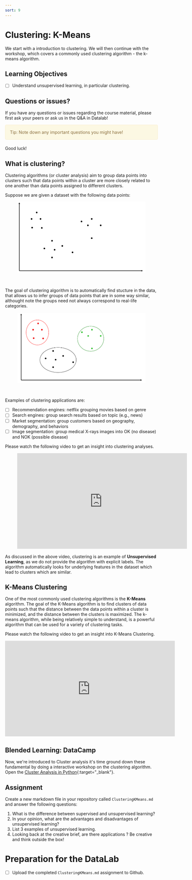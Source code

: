 ```yaml
---
sort: 9
---
```


# Clustering: K-Means

We start with a introduction to clustering. We will then continue with the workshop, which covers a commonly used clustering algorithm - the k-means algorithm. 

## Learning Objectives

- [ ] Understand unsupervised learning, in particular clustering.

## Questions or issues?

If you have any questions or issues regarding the course material, please first ask your peers or ask us in the Q&A in Datalab!

<div style="padding: 15px; border: 1px solid transparent; border-color: transparent; margin-bottom: 20px; border-radius: 4px; color: #8a6d3b;; background-color: #fcf8e3; border-color: #faebcc;">
Tip: Note down any important questions you might have!
 </div>
Good luck!


##  What is clustering?

Clustering algorithms (or cluster analysis) aim to group data points into
clusters such that data points within a cluster are more closely related
to one another than data points assigned to different clusters.

Suppose we are given a dataset with the following data points:

<figure>
    <img src=".\images\clus1.PNG" />
    <figcaption></figcaption>
</figure>
<br>

The goal of clustering algorithm is to automatically find stucture in the data, that allows us to infer groups of data points that are in some way similar, althought note the groups need not always correspond to real-life categories.

<figure>
    <img src=".\images\clus2.PNG" />
    <figcaption></figcaption>
</figure>
<br>

Examples of clustering applications are:
- [ ] Recommendation engines: netflix grouping movies based on genre
- [ ] Search engines: group search results based on topic (e.g., news)
- [ ] Market segmentation: group customers based on geography, demography, and behaviors
- [ ] Image segmentation: group medical X-rays images into OK (no disease) and NOK (possible disease)

Please watch the following video to get an insight into clustering analyses.

<!-- blank line -->
<figure class="video_container">
<iframe width="560" height="315" src="https://www.youtube.com/embed/IUn8k5zSI6g" title="YouTube video player" frameborder="0" allow="accelerometer; autoplay; clipboard-write; encrypted-media; gyroscope; picture-in-picture" allowfullscreen></iframe>
</figure>
<!-- blank line -->

As discussed in the above video, clustering is an example of **Unsupervised Learning**, as we do not provide the
algorithm with explicit labels. The algorithm automatically looks for underlying
features in the dataset which lead to clusters which are similar.

## K-Means Clustering

One of the most commonly used clustering algorithms is the **K-Means** algorithm. The goal of the K-Means algorithm is to find clusters of data points such that the distance between the data points within a cluster is minimized, and the distance between the clusters is maximized. The k-means algorithm, while being relatively simple to understand, is a powerful algorithm that can be used for a variety of clustering tasks.

Please watch the following video to get an insight into K-Means Clustering.

<iframe width="560" height="315" src="https://www.youtube.com/embed/lQ39ZRFfYbI" title="YouTube video player" frameborder="0" allow="accelerometer; autoplay; clipboard-write; encrypted-media; gyroscope; picture-in-picture" allowfullscreen></iframe>


## Blended Learning: DataCamp

Now, we're introduced to Cluster analysis it's time ground down these fundamental by doing a interactive workshop on the clustering algorithm. Open the [Cluster Analysis in Python](https://app.datacamp.com/learn/courses/cluster-analysis-in-python){:target="_blank"}.


## Assignment

Create a new markdown file in your repository called `ClusteringKMeans.md` and answer the following questions:

1. What is the difference between supervised and unsupervised learning?
2. In your opinion, what are the advantages and disadvantages of unsupervised learning?
3. List 3 examples of unsupervised learning.
4. Looking back at the creative brief, are there applications ? Be creative and think outside the box!



# Preparation for the DataLab

- [ ] Upload the completed `ClusteringKMeans.md` assignment to Github.
